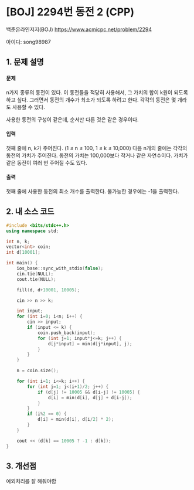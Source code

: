 # [BOJ] 2294번 동전 2 (CPP)


백준온라인저지(BOJ) https://www.acmicpc.net/problem/2294


아이디: song98987


## 1. 문제 설명

#### 문제
n가지 종류의 동전이 있다. 이 동전들을 적당히 사용해서, 그 가치의 합이 k원이 되도록 하고 싶다. 그러면서 동전의 개수가 최소가 되도록 하려고 한다. 각각의 동전은 몇 개라도 사용할 수 있다.

사용한 동전의 구성이 같은데, 순서만 다른 것은 같은 경우이다.

#### 입력
첫째 줄에 n, k가 주어진다. (1 ≤ n ≤ 100, 1 ≤ k ≤ 10,000) 다음 n개의 줄에는 각각의 동전의 가치가 주어진다. 동전의 가치는 100,000보다 작거나 같은 자연수이다. 가치가 같은 동전이 여러 번 주어질 수도 있다.

#### 출력
첫째 줄에 사용한 동전의 최소 개수를 출력한다. 불가능한 경우에는 -1을 출력한다.

## 2. 내 소스 코드

```c++
#include <bits/stdc++.h>
using namespace std;

int n, k;
vector<int> coin;
int d[10001];

int main() {
    ios_base::sync_with_stdio(false);
    cin.tie(NULL);
    cout.tie(NULL);

    fill(d, d+10001, 10005);

    cin >> n >> k;

    int input;
    for (int i=0; i<n; i++) {
        cin >> input;
        if (input <= k) {
            coin.push_back(input);
            for (int j=1; input*j<=k; j++) {
                d[j*input] = min(d[j*input], j);
            }
        }
    }

    n = coin.size();

    for (int i=1; i<=k; i++) {
        for (int j=1; j<(i+1)/2; j++) {
            if (d[j] != 10005 && d[i-j] != 10005) {
                d[i] = min(d[i], d[j] + d[i-j]);
            }
        }
        if (i%2 == 0) {
            d[i] = min(d[i], d[i/2] * 2);
        }
    }

    cout << (d[k] == 10005 ? -1 : d[k]);
}
```

## 3. 개선점

예외처리를 잘 해줘야함